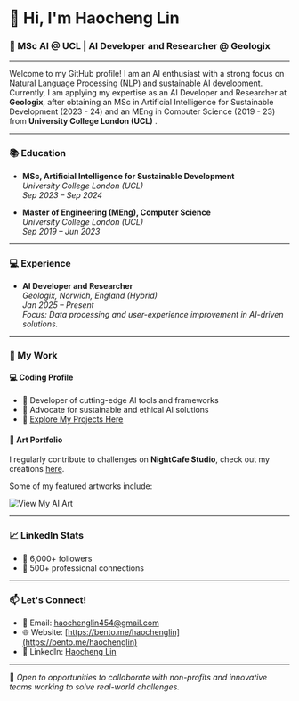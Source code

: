 <!--- - 👋 Hi, I’m @hlin-0420
- 👀 I’m interested in ...
- 🌱 I’m currently learning ...
- 💞️ I’m looking to collaborate on ...
- 📫 How to reach me ...
- 😄 Pronouns: ...
- ⚡ Fun fact: ... --->

# 👋 Hi, I'm Haocheng Lin

### 🌟 MSc AI @ UCL | AI Developer and Researcher @ Geologix

---

Welcome to my GitHub profile! I am an AI enthusiast with a strong focus on Natural Language Processing (NLP) and sustainable AI development. 
Currently, I am applying my expertise as an AI Developer and Researcher at **Geologix**, 
after obtaining an MSc in Artificial Intelligence for Sustainable Development (2023 - 24)
and an MEng in Computer Science (2019 - 23) from **University College London (UCL)** .

---

### 📚 Education
- **MSc, Artificial Intelligence for Sustainable Development**  
  _University College London (UCL)_  
  _Sep 2023 – Sep 2024_
  
- **Master of Engineering (MEng), Computer Science**  
  _University College London (UCL)_  
  _Sep 2019 – Jun 2023_

---

### 💻 Experience
- **AI Developer and Researcher**  
  _Geologix, Norwich, England (Hybrid)_  
  _Jan 2025 – Present_  
  _Focus: Data processing and user-experience improvement in AI-driven solutions._

---

### 🌟 My Work

#### 💻 Coding Profile
- 🚀 Developer of cutting-edge AI tools and frameworks
- 🌱 Advocate for sustainable and ethical AI solutions
- 🔗 [Explore My Projects Here](https://github.com/hlin863)

#### 🎨 Art Portfolio

I regularly contribute to challenges on **NightCafe Studio**, check out my creations [here](https://creator.nightcafe.studio/u/HaochengLin656). 

Some of my featured artworks include:

![View My AI Art](https://images.nightcafe.studio/jobs/FcFpAjDSC0vHWSgj3d5B/FcFpAjDSC0vHWSgj3d5B--4--vtszn.jpg)

---

### 📈 LinkedIn Stats
- 👥 6,000+ followers
- 🔗 500+ professional connections

---

### 📫 Let's Connect!
- 📧 Email: [haochenglin454@gmail.com](mailto:haochenglin454@gmail.com)
- 🌐 Website: [https://bento.me/haochenglin](https://bento.me/haochenglin)
- 🔗 LinkedIn: [Haocheng Lin](https://linkedin.com/in/haochenglin656)

---

🌟 _Open to opportunities to collaborate with non-profits and innovative teams working to solve real-world challenges._


<!---
hlin-0420/hlin-0420 is a ✨ special ✨ repository because its `README.md` (this file) appears on your GitHub profile.
You can click the Preview link to take a look at your changes.
--->

